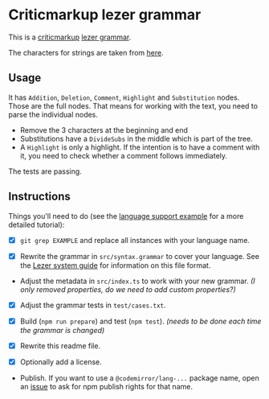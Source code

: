 # Criticmarkup lezer grammar

This is a [criticmarkup](https://github.com/CriticMarkup/CriticMarkup-toolkit) [lezer grammar](https://lezer.codemirror.net/).

The characters for strings are taken from [here](https://github.com/lezer-parser/json/blob/fb6ce500ca64c3345eee09f8bd4566cf65ad0af0/src/json.grammar#L24-L26).

## Usage

It has `Addition`, `Deletion`, `Comment`, `Highlight` and `Substitution` nodes. Those are the full nodes. That means for working with the text, you need to parse the individual nodes.

- Remove the 3 characters at the beginning and end
- Substitutions have a `DivideSubs` in the middle which is part of the tree.
- A `Highlight` is only a highlight. If the intention is to have a comment with it, you need to check whether a comment follows immediately.

The tests are passing. 

## Instructions

Things you'll need to do (see the [language support example](https://codemirror.net/6/examples/lang-package/) for a more detailed tutorial):

 * [x] `git grep EXAMPLE` and replace all instances with your language name.

 * [x] Rewrite the grammar in `src/syntax.grammar` to cover your language. See the [Lezer system guide](https://lezer.codemirror.net/docs/guide/#writing-a-grammar) for information on this file format.

 * Adjust the metadata in `src/index.ts` to work with your new grammar. *(I only removed properties, do we need to add custom properties?)*

 * [x] Adjust the grammar tests in `test/cases.txt`.

 * [x] Build (`npm run prepare`) and test (`npm test`). *(needs to be done each time the grammar is changed)*

 * [x] Rewrite this readme file.

 * [x] Optionally add a license.

 * Publish. If you want to use a `@codemirror/lang-...` package name, open an [issue](https://github.com/codemirror/codemirror.next/issues) to ask for npm publish rights for that name.
